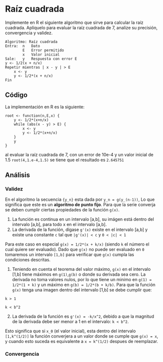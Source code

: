 # Raíz cuadrada

Implemente en R el siguiente algoritmo que sirve para calcular la raíz cuadrada. Aplíquelo para evaluar la raíz cuadrada de 7, analize su precisión, convergencia y validez.

```
Algoritmo: Raíz cuadrada
Entra:	n	Dato
		E 	Error permitido
		x 	Valor inicial
Sale: 	y 	Respuesta con error E
y <- 1/2(x + n/x)
Repetir mientras | x - y | > E
	x <- y
	y <- 1/2*(x + n/x)
Fin
```

## Código

La implementación en R es la siguiente:

```
root <- function(n,E,x) {
	y <- 1/2*(x+n/x)
	while (abs(x - y) > E) {
		x <- y
		y <- 1/2*(x+n/x)
	}
	y
}
```

al evaluar la raíz cuadrada de 7, con un error de 10e-4 y un valor inicial de 1.5 `root(4,1.e-4,1.5)` se tiene que el resultado es `2.645751`

## Análisis

### Validez

En el algoritmo la secuencia `{y_n}` esta dada por `y_n = g(y_(n-1))`, Lo que significa que este es un **algoritmo de punto fijo**. Para que la serie converja se deben cumplir ciertas propiedades de la función `g(x)`.

1. La función es continua en un intervalo [a,b], su imágen está dentro del intervalo [a,b], para todo x en el intervalo [a,b].
2. La derivada de la función, dígase `g'(x)` existe en el intervalo [a,b] y existe una constante `c` tal que `|g'(x)| < c` y `0 < |c| < 1`

Para este caso en especial `g(x) = 1/2*(x + k/x)` (siendo `k` el número el cual quiere ser evaluado). Dado que `g(x)` no puede ser evaluado en `0` tomaremos un intervalo `[1,b]` para verificar que `g(x)` cumpla las condiciones descritas.

1. Teniendo en cuenta el teorema del valor máximo, `g(x)`  en el intervalo [1,b] tiene máximos en `g(1)`,`g(b)` o donde su derivada sea cero. La derivada no toma valores nulos, por lo que tiene un minimo en `g(1) = 1/2*(1 + k)` y un máximo en `g(b) = 1/2*(b + k/b)`. Para que la función `g(x)` tenga una imagen dentro del intervalo [1,b] se debe cumplir que:

```
k > 1

k < b^2 
```

2. La derivada de la función es `g'(x) = -k/x^2`, debido a que la magnitud de la derivada debe ser menor a 1 en el intervalo: `k < b^2`.

Esto significa que si `x_0` (el valor inicial), esta dentro del intervalo `[1,k^(1/2)]` la función converjera a un valor donde se cumple que `g(x) = x`, y cuando esto suceda es equivalente a `x = k^(1/2)` despues de reemplazar.

### Convergencia 

